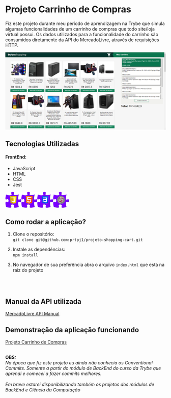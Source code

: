 # Projeto Carrinho de Compras

  Fiz este projeto durante meu período de aprendizagem na Trybe que simula algumas funcionalidades de um carrinho de compras que todo site/loja virtual possui.
  Os dados utilizados para a funcionalidade do carrinho são consumidos diretamente da API do MercadoLivre, através de requisições HTTP.

<img src="https://github.com/prtpj1/projeto-shopping-cart/blob/main/images/Preview.png" alt="App Preview" />

<h2>Tecnologias Utilizadas</h2>

<h4>FrontEnd:</h4>

* JavaScript
* HTML
* CSS
* Jest

<img src="https://github.com/prtpj1/prtpj1/blob/main/Github%20Imgs/JavaScript2.png" width="50" height="50" alt="JavaScript" /><img src="https://github.com/prtpj1/prtpj1/blob/main/Github%20Imgs/html2.png" width="50" height="50" alt="HTML" /><img src="https://github.com/prtpj1/prtpj1/blob/main/Github%20Imgs/CSS2.png" width="50" height="50" alt="CSS" /><img src="https://github.com/prtpj1/prtpj1/blob/main/Github%20Imgs/Jest2.png" width="50" height="50" alt="Jest" />


<h2>Como rodar a aplicação?</h2>

1. Clone o repositório: </br>
`git clone git@github.com:prtpj1/projeto-shopping-cart.git` 

2. Instale as dependências: </br>
`npm install`

3. No navegador de sua preferência abra o arquivo `index.html` que está na raiz do projeto
</br>
</br>

<h2>Manual da API utilizada</h2>

[MercadoLivre API Manual](https://developers.mercadolivre.com.br/pt_br/itens-e-buscas)

<h2>Demonstração da aplicação funcionando</h2>

[Projeto Carrinho de Compras](https://prtpj-shopping-cart.netlify.app/)
</br>
</br>

<strong>OBS:</strong></br>
<i>Na época que fiz este projeto eu ainda não conhecia os Conventional Commits. Somente a partir do módulo de BackEnd do curso da Trybe que aprendi e comecei a fazer commits melhores. </br> </br>
  Em breve estarei disponibilizando também os projetos dos módulos de BackEnd e Ciência da Computação</i>
